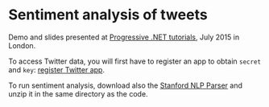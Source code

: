 Sentiment analysis of tweets
============================================
Demo and slides presented at [Progressive .NET tutorials](https://skillsmatter.com/conferences/6859-progressive-dotnet-2015), July 2015 in London.

To access Twitter data, you will first have to register an app to obtain `secret` and `key`: [register Twitter app](https://apps.twitter.com/app/new).

To run sentiment analysis, download also the [Stanford NLP Parser](http://nlp.stanford.edu/software/lex-parser.shtml) and unzip it in the same directory as the code.
